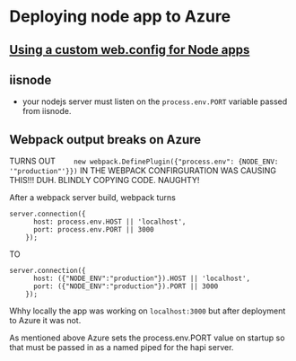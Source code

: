 # Deploying node app to Azure

## [Using a custom web.config for Node apps](https://github.com/projectkudu/kudu/wiki/Using-a-custom-web.config-for-Node-apps)

## iisnode
- your nodejs server must listen on the `process.env.PORT` variable passed from iisnode.

## Webpack output breaks on Azure

TURNS OUT `    new webpack.DefinePlugin({"process.env": {NODE_ENV: '"production"'}})` IN THE WEBPACK CONFIRGURATION WAS CAUSING THIS!!! DUH. BLINDLY COPYING CODE. NAUGHTY!

After a webpack server build,  webpack turns

```
server.connection({
   	  host: process.env.HOST || 'localhost',
   	  port: process.env.PORT || 3000
   	});
```
TO
```
server.connection({
   	  host: ({"NODE_ENV":"production"}).HOST || 'localhost',
   	  port: ({"NODE_ENV":"production"}).PORT || 3000
   	});
```

Whhy locally the app was working on `localhost:3000` but after deployment to Azure it was not.

As mentioned above Azure sets the process.env.PORT value on startup so that must be passed in as a named piped for the hapi server.
